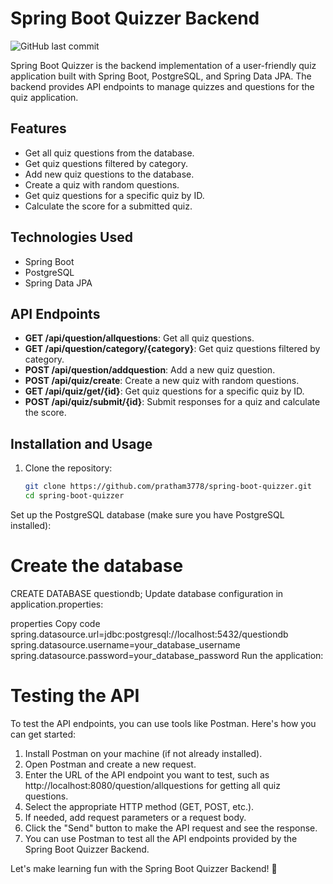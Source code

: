 # Spring Boot Quizzer Backend

![GitHub last commit](https://img.shields.io/github/last-commit/pratham3778/spring-boot-quizzer)

Spring Boot Quizzer is the backend implementation of a user-friendly quiz application built with Spring Boot, PostgreSQL, and Spring Data JPA. The backend provides API endpoints to manage quizzes and questions for the quiz application.

## Features

- Get all quiz questions from the database.
- Get quiz questions filtered by category.
- Add new quiz questions to the database.
- Create a quiz with random questions.
- Get quiz questions for a specific quiz by ID.
- Calculate the score for a submitted quiz.

## Technologies Used

- Spring Boot
- PostgreSQL
- Spring Data JPA

## API Endpoints

- **GET /api/question/allquestions**: Get all quiz questions.
- **GET /api/question/category/{category}**: Get quiz questions filtered by category.
- **POST /api/question/addquestion**: Add a new quiz question.
- **POST /api/quiz/create**: Create a new quiz with random questions.
- **GET /api/quiz/get/{id}**: Get quiz questions for a specific quiz by ID.
- **POST /api/quiz/submit/{id}**: Submit responses for a quiz and calculate the score.

## Installation and Usage

1. Clone the repository:

   ```bash
   git clone https://github.com/pratham3778/spring-boot-quizzer.git
   cd spring-boot-quizzer
Set up the PostgreSQL database (make sure you have PostgreSQL installed):

# Create the database
CREATE DATABASE questiondb;
Update database configuration in application.properties:

properties
Copy code
spring.datasource.url=jdbc:postgresql://localhost:5432/questiondb
spring.datasource.username=your_database_username
spring.datasource.password=your_database_password
Run the application:


# Testing the API
To test the API endpoints, you can use tools like Postman. Here's how you can get started:

1. Install Postman on your machine (if not already installed).
2. Open Postman and create a new request.
3. Enter the URL of the API endpoint you want to test, such as http://localhost:8080/question/allquestions for getting all quiz questions.
4. Select the appropriate HTTP method (GET, POST, etc.).
5. If needed, add request parameters or a request body.
6. Click the "Send" button to make the API request and see the response.
7. You can use Postman to test all the API endpoints provided by the Spring Boot Quizzer Backend.

Let's make learning fun with the Spring Boot Quizzer Backend! 🚀
